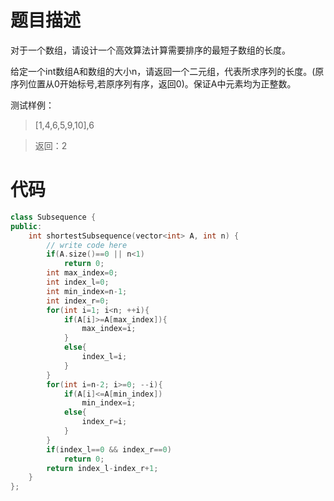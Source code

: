# 题目描述
对于一个数组，请设计一个高效算法计算需要排序的最短子数组的长度。

给定一个int数组A和数组的大小n，请返回一个二元组，代表所求序列的长度。(原序列位置从0开始标号,若原序列有序，返回0)。保证A中元素均为正整数。

测试样例：
> [1,4,6,5,9,10],6

> 返回：2

# 代码
```cpp
class Subsequence {
public:
    int shortestSubsequence(vector<int> A, int n) {
        // write code here
        if(A.size()==0 || n<1)
            return 0;
        int max_index=0;
        int index_l=0;
        int min_index=n-1; 
        int index_r=0;
        for(int i=1; i<n; ++i){
            if(A[i]>=A[max_index]){
                max_index=i;
            }
            else{
                index_l=i;
            }
        }
        for(int i=n-2; i>=0; --i){
            if(A[i]<=A[min_index])
                min_index=i;
            else{
                index_r=i;
            }
        }
        if(index_l==0 && index_r==0)
            return 0;
        return index_l-index_r+1;
    }
};
```
